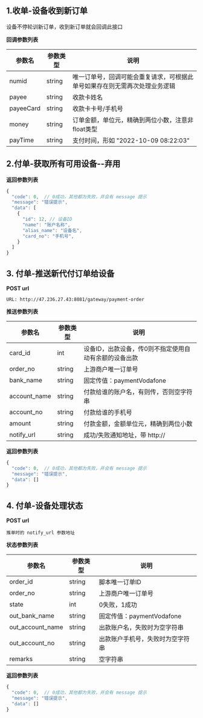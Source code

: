 ## 1.收单-设备收到新订单

设备不停轮训新订单，收到新订单就会回调此接口

**回调参数列表**

| 参数名 | 参数类型 | 说明 |
| -- | -- | -- |
| numid | string | 唯一订单号，回调可能会重复请求，可根据此单号如果存在则无需再次处理业务逻辑 |
| payee | string | 收款卡姓名 |
| payeeCard | string | 收款卡卡号/手机号 |
| money | string | 订单金额，单位元，精确到两位小数，注意非float类型 |
| payTime | string | 支付时间，形如 "2022-10-09 08:22:03" |


## 2.付单-获取所有可用设备--弃用


**返回参数列表**

```javascript
{
  "code": 0,  // 0成功，其他都为失败，并会有 message 提示
  "message": "错误提示",
  "data": [
    {
      "id": 12, // 设备ID
      "name": "账户名称",
      "alias_name": "设备名",
      "card_no": "手机号",
    }
  ]
}
```

## 3. 付单-推送新代付订单给设备

**POST url**

`URL: http://47.236.27.43:8081/gateway/payment-order`

**推送参数列表**

| 参数名 | 参数类型 | 说明 |
| -- | -- | -- |
| card_id | int | 设备ID，出款设备，传0则不指定使用自动有余额的设备出款 |
| order_no | string | 上游商户唯一订单号 |
| bank_name | string | 固定传值：paymentVodafone |
| account_name | string | 付款给谁的账户名，有则传，否则空字符串 |
| account_no | string | 付款给谁的手机号 |
| amount | string | 付款金额，金额单位元，精确到两位小数 |
| notify_url | string | 成功/失败通知地址，带 http://  |

**返回参数列表**

```javascript
{
  "code": 0,  // 0成功，其他都为失败，并会有 message 提示
  "message": "错误提示",
  "data": []
}
```

## 4. 付单-设备处理状态

**POST url**

`推单时的 notify_url 参数地址`

**状态参数列表**


| 参数名 | 参数类型 | 说明 |
| -- | -- | -- |
| order_id | string | 脚本唯一订单ID |
| order_no | string | 上游商户唯一订单号 |
| state | int | 0失败，1成功 |
| out_bank_name | string | 固定传值：paymentVodafone |
| out_account_name | string | 出款账户名，失败时为空字符串 |
| out_account_no | string | 出款账户手机号，失败时为空字符串 |
| remarks | string | 空字符串 |

**返回参数列表**

```javascript
{
  "code": 0,  // 0成功，其他都为失败，并会有 message 提示
  "message": "错误提示",
  "data": []
}
```

